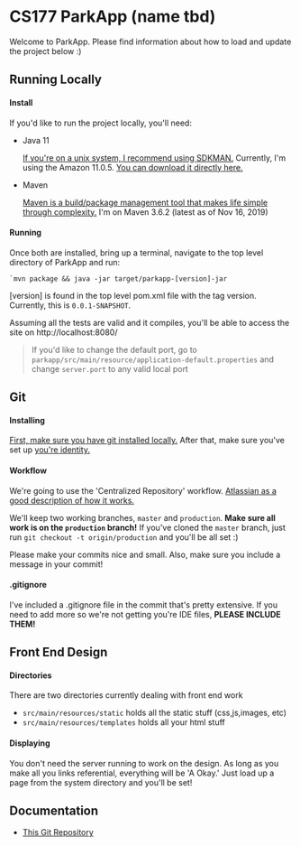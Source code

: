 # CS177 ParkApp (name tbd)
Welcome to ParkApp. Please find information about how to load and update the project below :)

## Running Locally
#### Install
If you'd like to run the project locally, you'll need:
+ Java 11

    [If you're on a unix system, I recommend using SDKMAN.](https://sdkman.io/)
    Currently, I'm using the Amazon 11.0.5. [You can download it directly here.](https://docs.aws.amazon.com/corretto/latest/corretto-11-ug/downloads-list.html)
+ Maven

    [Maven is a build/package management tool that makes life simple through complexity.](https://maven.apache.org/install.html) 
    I'm on Maven 3.6.2 (latest as of Nov 16, 2019)
    
#### Running

Once both are installed, bring up a terminal, navigate to the top level directory of ParkApp and run:

    `mvn package && java -jar target/parkapp-[version]-jar
    
[version] is found in the top level pom.xml file with the tag version. Currently, this is `0.0.1-SNAPSHOT`.

Assuming all the tests are valid and it compiles, you'll be able to access the site on http://localhost:8080/

>If you'd like to change the default port, go to `parkapp/src/main/resource/application-default.properties` and
> change `server.port` to any valid local port


## Git
#### Installing
[First, make sure you have git installed locally.](https://git-scm.com/book/en/v2/Getting-Started-Installing-Git)
After that, make sure you've set up [you're identity.](https://git-scm.com/book/en/v2/Getting-Started-First-Time-Git-Setup#_your_identity)

#### Workflow
We're going to use the 'Centralized Repository' workflow. [Atlassian as a good description of how it works.](https://www.atlassian.com/git/tutorials/comparing-workflows)

We'll keep two working branches, `master` and `production`. **Make sure all work is on the `production` branch!**
If you've cloned the `master` branch, just run `git checkout -t origin/production` and you'll be all set :)

Please make your commits nice and small. Also, make sure you include a message in your commit!

#### .gitignore
I've included a .gitignore file in the commit that's pretty extensive. If you need to add more so we're not getting
 you're IDE files, **PLEASE INCLUDE THEM!**

## Front End Design
#### Directories
There are two directories currently dealing with front end work
+ `src/main/resources/static` holds all the static stuff (css,js,images, etc)
+ `src/main/resources/templates` holds all your html stuff



#### Displaying
You don't need the server running to work on the design. As long as you make all you links referential, everything
 will be 'A Okay.' Just load up a page from the system directory and you'll be set!



## Documentation
+ [This Git Repository](https://github.com/dbBear/parkapp)
